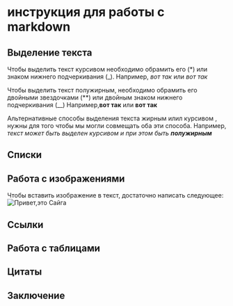 # инструкция для работы с markdown

## Выделение текста

Чтобы выделить текст курсивом необходимо обрамить его (*) или знаком нижнего подчеркивания (_). Например, *вот так* или _вот так_

Чтобы выделить текст полужирным, необходимо обрамить его двойными звездочками (**) или двойным знаком нижнего подчеркивания (__) Например,**вот так** или __вот так__

Альтернативные способы выделения текста жирным илил курсивом , нужны для того чтобы мы могли совмещать оба эти способа. Например, _текст может быть выделен курсивом и при этом быть **полужирным**_

## Списки 

## Работа с изображениями

Чтобы вставить изображение в текст, достаточно написать следующее:
![Привет,это Сайга](Сайга.jpg) 

## Ссылки

## Работа с таблицами

## Цитаты

## Заключение 